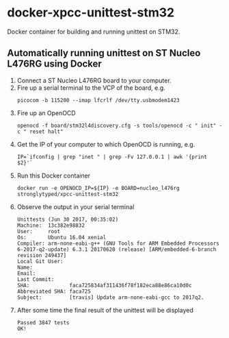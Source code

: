 # docker-xpcc-unittest-stm32
Docker container for building and running unittest on STM32.

## Automatically running unittest on ST Nucleo L476RG using Docker

1. Connect a ST Nucleo L476RG board to your computer.
1. Fire up a serial terminal to the VCP of the board, e.g.
     ```
     picocom -b 115200 --imap lfcrlf /dev/tty.usbmodem1423
     ```
1. Fire up an OpenOCD
     ```
    openocd -f board/stm32l4discovery.cfg -s tools/openocd -c " init" -c " reset halt"
     ```
1. Get the IP of your computer to which OpenOCD is running, e.g.
     ```
    IP=`ifconfig | grep "inet " | grep -Fv 127.0.0.1 | awk '{print $2}'`
     ```
1. Run this Docker container
   ```
   docker run -e OPENOCD_IP=${IP} -e BOARD=nucleo_l476rg stronglytyped/xpcc-unittest-stm32
   ```
1. Observe the output in your serial terminal
   ```
   Unittests (Jun 30 2017, 00:35:02)
   Machine:  13c382e98832
   User:     root
   Os:       Ubuntu 16.04 xenial
   Compiler: arm-none-eabi-g++ (GNU Tools for ARM Embedded Processors 6-2017-q2-update) 6.3.1 20170620 (release) [ARM/embedded-6-branch revision 249437]
   Local Git User:
   Name:
   Email:
   Last Commit:
   SHA:             faca725834af311436f78f182eca88e86ca10d0c
   Abbreviated SHA: faca725
   Subject:         [travis] Update arm-none-eabi-gcc to 2017q2.
   ```
1. After some time the final result of the unittest will be displayed
   ```
   Passed 3847 tests
   OK!
   ```

